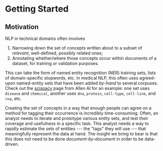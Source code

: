 # Getting Started
## Motivation 

NLP in technical domains often involves 

1. Narrowing down the set of concepts written about to a subset of *relevant*, well-defined, possibly related ones;
2. Annotating whether/where those concepts occur within documents of a dataset, for training or validation purposes.

This can take the form of named entity recognition (NER) training sets, lists of domain-specific stopwords, etc. 
In medical NLP, this often uses agreed-upon named-entity sets that have been added *by-hand* to several corpuses. 
Check out the [scispacy](https://allenai.github.io/scispacy/) page from Allen AI for an example: one set uses `disease` and `chemical`, another uses `dna`, `protein`, `cell-type`, `cell-line`, and `rna`, etc. 

Creating the set of concepts in a way that enough people can agree on a method for tagging their occurrence is incredibly time-consuming. 
Often, an analyst needs to iterate and prototype various entity sets, and test their coverage and usefulness in a specific task. 
This analyst needs a way to rapidly estimate the sets of entities --- the "tags" they will use --- that meaningfully represent the data at hand. 
The insight we bring to bear is that this does not need to be done *document-by-document* in order to be data-driven. 
